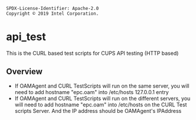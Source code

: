 ```text
SPDX-License-Identifier: Apache-2.0
Copyright © 2019 Intel Corporation.
```

# api_test

This is the CURL based test scripts for CUPS API testing (HTTP based)


## Overview

- If OAMAgent and CURL TestScripts will run on the same server, you will need to add hostname "epc.oam" into /etc/hosts 127.0.0.1 entry
- If OAMAgent and CURL TestScripts will run on the different servers, you will need to add hostname "epc.oam" into /etc/hosts on the CURL Test scripts Server. 
  And the IP address should be OAMAgent's IPAddress

